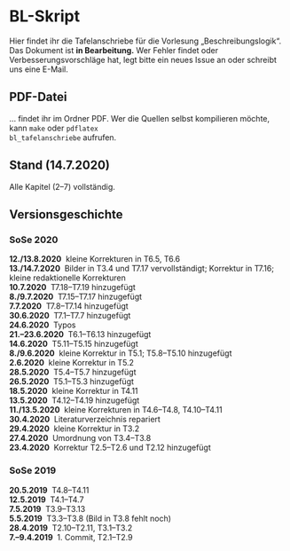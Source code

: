 # BL-Skript
Hier findet ihr die Tafelanschriebe für die Vorlesung „Beschreibungslogik“. Das Dokument ist **in Bearbeitung.** Wer Fehler findet oder Verbesserungsvorschläge hat, legt bitte ein neues Issue an oder schreibt uns eine E-Mail.

## PDF-Datei

… findet ihr im Ordner PDF. Wer die Quellen selbst kompilieren möchte, kann
<code>make</code> oder
<code>pdflatex bl_tafelanschriebe</code> aufrufen.

## Stand (14.7.2020)

Alle Kapitel (2–7) vollständig.

## Versionsgeschichte

### SoSe 2020

**12./13.8.2020**&nbsp; kleine Korrekturen in T6.5, T6.6<br>
**13./14.7.2020**&nbsp; Bilder in T3.4 und T7.17 vervollständigt; Korrektur in T7.16; kleine redaktionelle Korrekturen<br>
**10.7.2020**&nbsp; T7.18–T7.19 hinzugefügt<br>
**8./9.7.2020**&nbsp; T7.15–T7.17 hinzugefügt<br>
**7.7.2020**&nbsp; T7.8–T7.14 hinzugefügt<br>
**30.6.2020**&nbsp; T7.1–T7.7 hinzugefügt<br>
**24.6.2020**&nbsp; Typos<br>
**21.–23.6.2020**&nbsp; T6.1–T6.13 hinzugefügt<br>
**14.6.2020**&nbsp; T5.11–T5.15 hinzugefügt<br>
**8./9.6.2020**&nbsp; kleine Korrektur in T5.1; T5.8–T5.10 hinzugefügt<br>
**2.6.2020**&nbsp; kleine Korrektur in T5.2<br>
**28.5.2020**&nbsp; T5.4–T5.7 hinzugefügt<br>
**26.5.2020**&nbsp; T5.1–T5.3 hinzugefügt<br>
**18.5.2020**&nbsp; kleine Korrektur in T4.11<br>
**13.5.2020**&nbsp; T4.12–T4.19 hinzugefügt<br>
**11./13.5.2020**&nbsp; kleine Korrekturen in T4.6–T4.8, T4.10–T4.11 <br>
**30.4.2020**&nbsp; Literaturverzeichnis repariert <br>
**29.4.2020**&nbsp; kleine Korrektur in T3.2 <br>
**27.4.2020**&nbsp; Umordnung von T3.4–T3.8<br>
**23.4.2020**&nbsp; Korrektur T2.5–T2.6 und T2.12 hinzugefügt<br>

### SoSe 2019

**20.5.2019**&nbsp; T4.8–T4.11<br>
**12.5.2019**&nbsp; T4.1–T4.7<br>
**7.5.2019**&nbsp; T3.9–T3.13<br>
**5.5.2019**&nbsp; T3.3–T3.8 (Bild in T3.8 fehlt noch)<br>
**28.4.2019**&nbsp; T2.10–T2.11, T3.1–T3.2<br>
**7.–9.4.2019**&nbsp; 1. Commit, T2.1–T2.9
